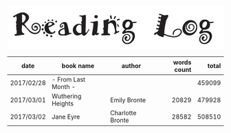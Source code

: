 ﻿![](reading_log.png)

|date|book name|author|words count|total|
|---|---|---|--:|--:|
|2017/02/28|- From Last Month -|||459099|
|2017/03/01|Wuthering Heights|Emily Bronte|20829|479928|
|2017/03/02|Jane Eyre|Charlotte Bronte|28582|508510|

